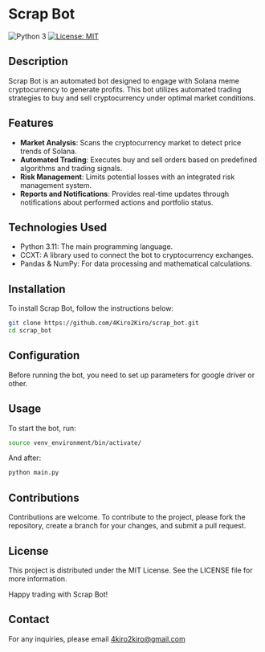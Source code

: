 # Scrap Bot

![Python 3](https://img.shields.io/badge/python-3-blue.svg)
[![License: MIT](https://img.shields.io/badge/License-MIT-yellow.svg?style=flat-square)](https://opensource.org/licenses/MIT)

## Description
Scrap Bot is an automated bot designed to engage with Solana meme cryptocurrency to generate profits. This bot utilizes automated trading strategies to buy and sell cryptocurrency under optimal market conditions.

## Features
- **Market Analysis**: Scans the cryptocurrency market to detect price trends of Solana.
- **Automated Trading**: Executes buy and sell orders based on predefined algorithms and trading signals.
- **Risk Management**: Limits potential losses with an integrated risk management system.
- **Reports and Notifications**: Provides real-time updates through notifications about performed actions and portfolio status.

## Technologies Used
- Python 3.11: The main programming language.
- CCXT: A library used to connect the bot to cryptocurrency exchanges.
- Pandas & NumPy: For data processing and mathematical calculations.

## Installation
To install Scrap Bot, follow the instructions below:

```bash
git clone https://github.com/4Kiro2Kiro/scrap_bot.git
cd scrap_bot
```

## Configuration

Before running the bot, you need to set up parameters for google driver or other.

## Usage

To start the bot, run:

```bash
source venv_environment/bin/activate/
```

And after:

```bash
python main.py
```

## Contributions

Contributions are welcome. To contribute to the project, please fork the repository, create a branch for your changes, and submit a pull request.

## License

This project is distributed under the MIT License. See the LICENSE file for more information.

Happy trading with Scrap Bot!

## Contact

For any inquiries, please email 4kiro2kiro@gmail.com
